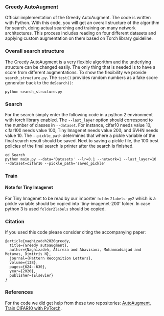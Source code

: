 ### Greedy AutoAugment
Official implementation of the Greedy AutoAugment. The code is written with Python. With this code, you will get an overall structure of the algorithm for search, doing actual searching and training on many network architectures. This process includes reading on four different datasets and applying custom augmentation on them based on Torch library guideline.

 ### Overall search structure
The Greedy AutoAugment is a very flexible algorithm and the underlying structure can be changed easily. The only thing that is needed is to have a score from different augmentations. To show the flexibility we provide `search_structure.py`. The `test()` provides random numbers as a fake score generator back to the `doSearch()`:
```
python search_structure.py
```

### Search
For the search simply enter the following code in a python 2 environment with torch library enabled. The `--last_layer` option should correspond to the number of classes in `--dataset`. For instance, cifar10 needs value 10, cifar100 needs value 100, Tiny Imagenet needs value 200, and SVHN needs value 10. The `--pickle_path` determines that where a pickle variable of the final search result should be saved. Next to saving a pickle file, the 100 best policies of the final search is printer after the search is finished.

```
cd Search
python main.py --data='Datasets' --lr=0.1 --network=1 --last_layer=10 --dataset=cifar10 --pickle_path='saved_pickle'
```
### Train


#### Note for Tiny Imagenet
For Tiny Imagenet to be read by our importer `folder2labels-py2` which is a pickle variable should be copied into 'tiny-imagenet-200' folder. In case python 3 is used `folder2labels` should be copied. 

### Citation

If you used this code please consider citing the accompanying paper:

```
@article{naghizadeh2020greedy,
  title={Greedy autoaugment},
  author={Naghizadeh, Alireza and Abavisani, Mohammadsajad and Metaxas, Dimitris N},
  journal={Pattern Recognition Letters},
  volume={138},
  pages={624--630},
  year={2020},
  publisher={Elsevier}
}

```

### References
For the code we did get help from these two repositories: [AutoAugment](https://github.com/tensorflow/models/tree/master/research/autoaugment), [Train CIFAR10 with PyTorch](https://github.com/kuangliu/pytorch-cifar).



